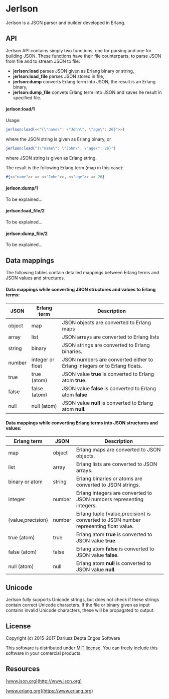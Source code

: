 Jerlson
=======

Jerlson is a JSON parser and builder developed in Erlang.


API
---

Jerlson API contains simply two functions, one for parsing and one for building JSON.
These functions have their file counterparts, to parse JSON from file and to stream JSON to file:

 * **jerlson:load** parses JSON given as Erlang binary or string,
 * **jerlson:load_file** parses JSON stored in file,
 * **jerlson:dump** converts Erlang term into JSON, the result is an Erlang binary,
 * **jerlson:dump_file** convets Erlang term into JSON and saves he result in specified file.

#### jerlson:load/1

Usage:

```Erlang
jerlson:load(<<"{\"name\": \"John\", \"age\": 26}">>)
```
where the JSON string is given as Erlang binary, or

```Erlang
jerlson:load("{\"name\": \"John\", \"age\": 26}")
```
where JSON string is given as Erlang string.

The result is the following Erlang term (map in this case):

```Erlang
#{<<"name">> => <<"John">>, <<"age">> => 26}
```

#### jerlson:dump/1

To be explained...

#### jerlson:load_file/2

To be explained...

#### jerlson:dump_file/2

To be explained...

Data mappings
-------------

The following tables contain detailed mappings between Erlang terms and JSON values and structures.

#### Data mappings while converting JSON structures and values to Erlang terms:

| JSON | Erlang term | Description |
|------|-------------|-------------|
| object | map | JSON objects are converted to Erlang maps |
| array | list | JSON arrays are converted to Erlang lists |
| string | binary | JSON strings are converted to Erlang binaries. |
| number | integer or float | JSON numbers are converted either to Erlang integers or to Erlang floats. |
| true | true (atom) | JSON value **true** is converted to Erlang atom **true**. |
| false | false (atom) | JSON value **false** is converted to Erlang atom **false** |
| null | null (atom) | JSON value **null** is converted to Erlang atom **null**. |

#### Data mappings while converting Erlang terms into JSON structures and values:

| Erlang term | JSON | Description |
|-------------|------|-------------|
| map | object | Erlang maps are converted to JSON objects. |
| list | array | Erlang lists are converted to JSON arrays. |
| binary or atom | string | Erlang binaries or atoms are converted to JSON strings. |
| integer | number | Erlang integers are converted to JSON numbers representing integers. |
| {value,precision} | number | Erlang tuple {value,precision} is converted to JSON number representing float value. |
| true (atom) | true | Erlang atom **true** is converted to JSON value **true**. |
| false (atom) | false | Erlang atom **false** is converted to JSON value **false**. |
| null (atom) | null | Erlang atom **null** is converted to JSON value **null**. |


Unicode
-------

Jerlson fully supports Unicode strings, but does not check if these strings contain correct Unicode
characters. If the file or binary given as input contains invalid Unicode characters, these will be propagated to output.

License
-------

Copyright (c) 2015-2017 Dariusz Depta Engos Software

This software is distributed under [MIT license](http://www.opensource.org/licenses/mit-license.php).
You can freely include this software in your comercial products.


Resources
---------

[www.json.org](http://www.json.org)

[www.erlang.org](https://www.erlang.org)

